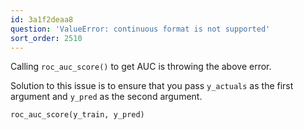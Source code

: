 ```yaml
---
id: 3a1f2deaa8
question: 'ValueError: continuous format is not supported'
sort_order: 2510
---
```


Calling `roc_auc_score()` to get AUC is throwing the above error.

Solution to this issue is to ensure that you pass `y_actuals` as the first argument and `y_pred` as the second argument.

```python
roc_auc_score(y_train, y_pred)
```